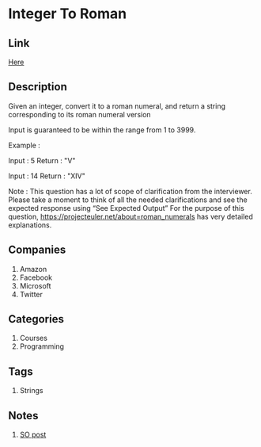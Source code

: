 # Integer To Roman

## Link

[Here](https://www.interviewbit.com/problems/integer-to-roman/)

## Description

Given an integer, convert it to a roman numeral, and return a string corresponding to its roman numeral version

Input is guaranteed to be within the range from 1 to 3999.

Example :

Input : 5
Return : "V"

Input : 14
Return : "XIV"

Note : This question has a lot of scope of clarification from the interviewer. Please take a moment to think of all the needed clarifications and see the expected response using “See Expected Output” For the purpose of this question, https://projecteuler.net/about=roman_numerals has very detailed explanations.

## Companies

1. Amazon
1. Facebook
1. Microsoft
1. Twitter

## Categories

1. Courses
1. Programming

## Tags

1. Strings

## Notes

1. [SO post](https://stackoverflow.com/questions/12967896/converting-integers-to-roman-numerals-java)